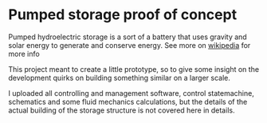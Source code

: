 # Pumped storage proof of concept
Pumped hydroelectric storage is a sort of a battery that uses gravity and solar energy to generate and conserve energy.
See more on [wikipedia](https://en.wikipedia.org/wiki/Pumped-storage_hydroelectricity) for more info

This project meant to create a little prototype, so to give some insight on the development quirks on building something similar on a larger scale.

I uploaded all controlling and management software, control statemachine, schematics and some fluid mechanics calculations, but the details of the actual building of the storage structure is not covered here in details.
